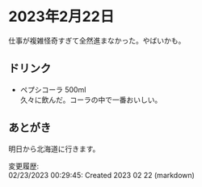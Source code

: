 # 2023年2月22日

仕事が複雑怪奇すぎて全然進まなかった。やばいかも。

## ドリンク

- ペプシコーラ 500ml  
久々に飲んだ。コーラの中で一番おいしい。

## あとがき

明日から北海道に行きます。

変更履歴:  
02/23/2023 00:29:45: Created 2023 02 22 (markdown)  
